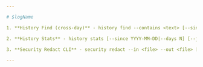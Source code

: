 ```yaml
---

# $logName

1. **History Find (cross-day)** - history find --contains <text> [--since YYYY-MM-DD|--days N] [--agent] [--json] for multi-day search.

2. **History Stats** - history stats [--since YYYY-MM-DD|--days N] [--json] to summarize entries per agent and status.

3. **Security Redact CLI** - security redact --in <file> --out <file> [--level strict|normal] to test/apply redaction.

---
```

